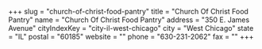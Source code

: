 +++
slug = "church-of-christ-food-pantry"
title = "Church Of Christ Food Pantry"
name = "Church Of Christ Food Pantry"
address = "350 E. James Avenue"
cityIndexKey = "city-il-west-chicago"
city = "West Chicago"
state = "IL"
postal = "60185"
website = ""
phone = "630-231-2062"
fax = ""
+++
